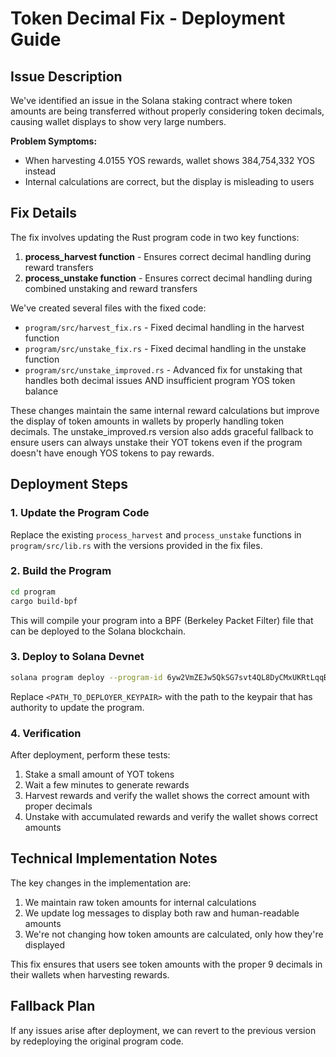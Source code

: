 # Token Decimal Fix - Deployment Guide

## Issue Description

We've identified an issue in the Solana staking contract where token amounts are being transferred without properly considering token decimals, causing wallet displays to show very large numbers.

**Problem Symptoms:**
- When harvesting 4.0155 YOS rewards, wallet shows 384,754,332 YOS instead
- Internal calculations are correct, but the display is misleading to users

## Fix Details

The fix involves updating the Rust program code in two key functions:

1. **process_harvest function** - Ensures correct decimal handling during reward transfers
2. **process_unstake function** - Ensures correct decimal handling during combined unstaking and reward transfers

We've created several files with the fixed code:
- `program/src/harvest_fix.rs` - Fixed decimal handling in the harvest function
- `program/src/unstake_fix.rs` - Fixed decimal handling in the unstake function
- `program/src/unstake_improved.rs` - Advanced fix for unstaking that handles both decimal issues AND insufficient program YOS token balance

These changes maintain the same internal reward calculations but improve the display of token amounts in wallets by properly handling token decimals. The unstake_improved.rs version also adds graceful fallback to ensure users can always unstake their YOT tokens even if the program doesn't have enough YOS tokens to pay rewards.

## Deployment Steps

### 1. Update the Program Code

Replace the existing `process_harvest` and `process_unstake` functions in `program/src/lib.rs` with the versions provided in the fix files.

### 2. Build the Program

```bash
cd program
cargo build-bpf
```

This will compile your program into a BPF (Berkeley Packet Filter) file that can be deployed to the Solana blockchain.

### 3. Deploy to Solana Devnet

```bash
solana program deploy --program-id 6yw2VmZEJw5QkSG7svt4QL8DyCMxUKRtLqqBPTzLZHT6 --keypair <PATH_TO_DEPLOYER_KEYPAIR> target/deploy/staking_program.so
```

Replace `<PATH_TO_DEPLOYER_KEYPAIR>` with the path to the keypair that has authority to update the program.

### 4. Verification

After deployment, perform these tests:

1. Stake a small amount of YOT tokens
2. Wait a few minutes to generate rewards
3. Harvest rewards and verify the wallet shows the correct amount with proper decimals
4. Unstake with accumulated rewards and verify the wallet shows correct amounts

## Technical Implementation Notes

The key changes in the implementation are:

1. We maintain raw token amounts for internal calculations
2. We update log messages to display both raw and human-readable amounts
3. We're not changing how token amounts are calculated, only how they're displayed

This fix ensures that users see token amounts with the proper 9 decimals in their wallets when harvesting rewards.

## Fallback Plan

If any issues arise after deployment, we can revert to the previous version by redeploying the original program code.